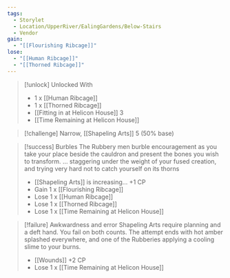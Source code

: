 ```yaml
---
tags:
  - Storylet
  - Location/UpperRiver/EalingGardens/Below-Stairs
  - Vendor
gain:
  - "[[Flourishing Ribcage]]"
lose:
  - "[[Human Ribcage]]"
  - "[[Thorned Ribcage]]"
---
```


> [!unlock] Unlocked With
> - 1 x [[Human Ribcage]]
> - 1 x [[Thorned Ribcage]]
> - [[Fitting in at Helicon House]] 3
> - [[Time Remaining at Helicon House]]

> [!challenge] Narrow, [[Shapeling Arts]] 5 (50% base) 

> [!success] Burbles
> The Rubbery men burble encouragement as you take your place beside the cauldron and present the bones you wish to transform.
> … staggering under the weight of your fused creation, and trying very hard not to catch yourself on its thorns
> - [[Shapeling Arts]] is increasing… +1 CP
> - Gain 1 x [[Flourishing Ribcage]]
> - Lose 1 x [[Human Ribcage]]
> - Lose 1 x [[Thorned Ribcage]]
> - Lose 1 x [[Time Remaining at Helicon House]]

> [!failure] Awkwardness and error
> Shapeling Arts require planning and a deft hand. You fail on both counts. The attempt ends with hot amber splashed everywhere, and one of the Rubberies applying a cooling slime to your burns.
> - [[Wounds]] +2 CP
> - Lose 1 x [[Time Remaining at Helicon House]]